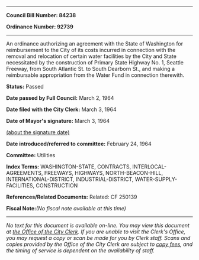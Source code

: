 

********

**Council Bill Number: 84238**
   
**Ordinance Number: 92739**
********

 An ordinance authorizing an agreement with the State of Washington for reimbursement to the City of its costs incurred in connection with the removal and relocation of certain water facilities by the City and State necessitated by the construction of Primary State Highway No. 1, Seattle Freeway, from South Atlantic St. to South Dearborn St., and making a reimbursable appropriation from the Water Fund in connection therewith.

**Status:** Passed
   
**Date passed by Full Council:** March 2, 1964
   
**Date filed with the City Clerk:** March 3, 1964
   
**Date of Mayor's signature:** March 3, 1964
   
[(about the signature date)](/~public/approvaldate.htm)
   
   
   
**Date introduced/referred to committee:** February 24, 1964
   
**Committee:** Utilities
   
   
**Index Terms:** WASHINGTON-STATE, CONTRACTS, INTERLOCAL-AGREEMENTS, FREEWAYS, HIGHWAYS, NORTH-BEACON-HILL, INTERNATIONAL-DISTRICT, INDUSTRIAL-DISTRICT, WATER-SUPPLY-FACILITIES, CONSTRUCTION

**References/Related Documents:** Related: CF 250139

**Fiscal Note:**_(No fiscal note available at this time)_
********

_No text for this document is available on-line. You may view this document at [the Office of the City Clerk](http://www.seattle.gov/leg/clerk/contactUs.htm). If you are unable to visit the Clerk's Office, you may request a copy or scan be made for you by Clerk staff. Scans and copies provided by the Office of the City Clerk are subject to [copy fees](http://clerk.seattle.gov/~public/clerkfees.htm), and the timing of service is dependent on the availability of staff._

